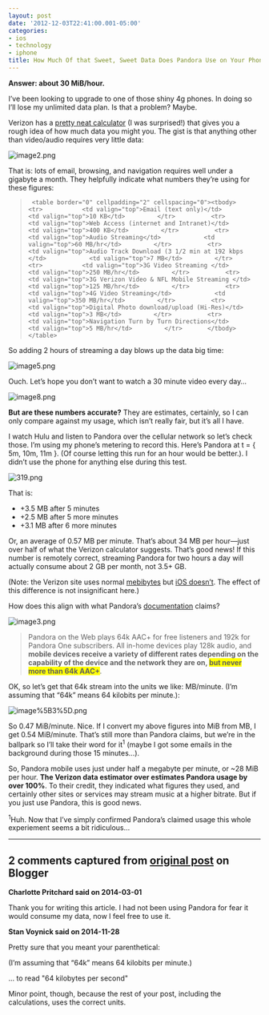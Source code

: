 ```yaml
---
layout: post
date: '2012-12-03T22:41:00.001-05:00'
categories:
- ios
- technology
- iphone
title: How Much Of that Sweet, Sweet Data Does Pandora Use on Your Phone?
---
```



**Answer: about 30 MiB/hour.**

I’ve been looking to upgrade to one of those shiny 4g phones. In doing so I’ll lose my unlimited data plan. Is that a problem? Maybe.

Verizon has a [pretty neat calculator](http://www.verizonwireless.com/b2c/splash/datacalculatorPopup.jsp) (I was surprised!) that gives you a rough idea of how much data you might you. The gist is that anything other than video/audio requires very little data:

![image2.png](image2.png)

That is: lots of email, browsing, and navigation requires well under a gigabyte a month. They helpfully indicate what numbers they’re using for these figures:
<blockquote> 

     <table border="0" cellpadding="2" cellspacing="0"><tbody>         <tr>           <td valign="top">Email (text only)</td>            <td valign="top">10 KB</td>         </tr>          <tr>           <td valign="top">Web Access (internet and Intranet)</td>            <td valign="top">400 KB</td>         </tr>          <tr>           <td valign="top">Audio Streaming</td>            <td valign="top">60 MB/hr</td>         </tr>          <tr>           <td valign="top">Audio Track Download (3 1/2 min at 192 kbps </td>            <td valign="top">7 MB</td>         </tr>          <tr>           <td valign="top">3G Video Streaming </td>            <td valign="top">250 MB/hr</td>         </tr>          <tr>           <td valign="top">3G Verizon Video & NFL Mobile Streaming </td>            <td valign="top">125 MB/hr</td>         </tr>          <tr>           <td valign="top">4G Video Streaming</td>            <td valign="top">350 MB/hr</td>         </tr>          <tr>           <td valign="top">Digital Photo download/upload (Hi-Res)</td>            <td valign="top">3 MB</td>         </tr>          <tr>           <td valign="top">Navigation Turn by Turn Directions</td>            <td valign="top">5 MB/hr</td>         </tr>       </tbody></table>   
</blockquote>

So adding 2 hours of streaming a day blows up the data big time:

![image5.png](image5.png)

Ouch. Let’s hope you don’t want to watch a 30 minute video every day…

![image8.png](image8.png)

**But are these numbers accurate?** They are estimates, certainly, so I can only compare against my usage, which isn’t really fair, but it’s all I have.

I watch Hulu and listen to Pandora over the cellular network so let’s check those. I’m using my phone’s metering to record this. Here’s Pandora at t = { 5m, 10m, 11m }. (Of course letting this run for an hour would be better.). I didn’t use the phone for anything else during this test.  

![319.png](319.png)

That is:  <ul>   <li>+3.5 MB after 5 minutes </li>    <li>+2.5 MB after 5 more minutes </li>    <li>+3.1 MB after 6 more minutes </li> </ul>

Or, an average of 0.57 MB per minute. That’s about 34 MB per hour—just over half of what the Verizon calculator suggests. That’s good news! If this number is remotely correct, streaming Pandora for two hours a day will actually consume about 2 GB per month, not 3.5+ GB. 

(Note: the Verizon site uses normal [mebibytes](http://en.wikipedia.org/wiki/Mebibyte) but [iOS doesn’t](../2012/2012-12-does-ios-report-usage-in-mebibytes-or.html). The effect of this difference is not insignificant here.)

How does this align with what Pandora’s [documentation](http://help.pandora.com/customer/portal/articles/90985-audio-quality) claims?

![image3.png](image3.png)
<blockquote> 

Pandora on the Web plays 64k AAC+ for free listeners and 192k for Pandora One subscribers. All in-home devices play 128k audio, and **mobile devices receive a variety of different rates depending on the capability of the device and the network they are on, <font style="background-color: #ffff00;">but never more than 64k AAC+</font>**. 
</blockquote>

OK, so let’s get that 64k stream into the units we like: MB/minute. (I’m assuming that “64k” means 64 kilobits per minute.):

![image%5B3%5D.png](image%5B3%5D.png)

So 0.47 MiB/minute. Nice. If I convert my above figures into MiB from MB, I get 0.54 MiB/minute. That’s still more than Pandora claims, but we’re in the ballpark so I’ll take their word for it<sup>1</sup> (maybe I got some emails in the background during those 15 minutes…).

So, Pandora mobile uses just under half a megabyte per minute, or ~28 MiB per hour. **The Verizon data estimator over estimates Pandora usage by over 100%**. To their credit, they indicated what figures they used, and certainly other sites or services may stream music at a higher bitrate. But if you just use Pandora, this is good news.

<sup>1</sup>Huh. Now that I’ve simply confirmed Pandora’s claimed usage this whole experiement seems a bit ridiculous…

---

## 2 comments captured from [original post](https://blog.wassupy.com/2012/12/how-much-of-that-sweet-sweet-data-does.html) on Blogger

**Charlotte Pritchard said on 2014-03-01**

Thank you for writing this article. I had not been using Pandora for fear it would consume my data, now I feel free to use it.

**Stan Voynick said on 2014-11-28**

Pretty sure that you meant your parenthetical:  

(I’m assuming that “64k” means 64 kilobits per minute.)

... to read "64 kilobytes per second"

Minor point, though, because the rest of your post, including the calculations, uses the correct units.

